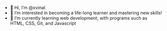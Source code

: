 - 👋 Hi, I’m @xvinal
- 👀 I’m interested in becoming a life-long learner and mastering new skills!
- 🌱 I’m currently learning web development, with programs such as HTML, CSS, Git, and Javascript


<!---
xvinal/xvinal is a ✨ special ✨ repository because its `README.md` (this file) appears on your GitHub profile.
You can click the Preview link to take a look at your changes.
--->
